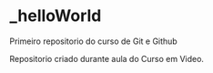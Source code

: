 # _helloWorld
 Primeiro repositorio do curso de Git e Github
 
 Repositorio criado durante aula do Curso em Video.
